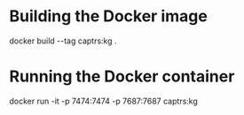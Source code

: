 # Building the Docker image

docker build --tag captrs:kg .

# Running the Docker container
docker run -it -p 7474:7474 -p 7687:7687 captrs:kg
